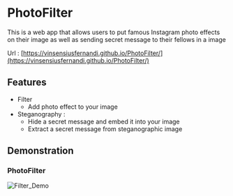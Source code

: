 # PhotoFilter
This is a web app that allows users to put famous Instagram photo effects on their image 
as well as sending secret message to their fellows in a image

Url : [https://vinsensiusfernandi.github.io/PhotoFilter/](https://vinsensiusfernandi.github.io/PhotoFilter/)

## Features
* Filter
  * Add photo effect to your image
* Steganography : 
  * Hide a secret message and embed it into your image
  * Extract a secret message from steganographic image
## Demonstration
### PhotoFilter
![Filter_Demo](http://res.cloudinary.com/jlaja/image/upload/c_scale,w_480/v1532581861/Filter.gif)

